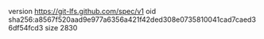 version https://git-lfs.github.com/spec/v1
oid sha256:a8567f520aad9e977a6356a421f42ded308e0735810041cad7caed36df54fcd3
size 2830
